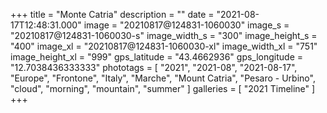+++
title = "Monte Catria"
description = ""
date = "2021-08-17T12:48:31.000"
image = "20210817@124831-1060030"
image_s = "20210817@124831-1060030-s"
image_width_s = "300"
image_height_s = "400"
image_xl = "20210817@124831-1060030-xl"
image_width_xl = "751"
image_height_xl = "999"
gps_latitude = "43.4662936"
gps_longitude = "12.7038436333333"
phototags = [ "2021", "2021-08", "2021-08-17", "Europe", "Frontone", "Italy", "Marche", "Mount Catria", "Pesaro - Urbino", "cloud", "morning", "mountain", "summer" ]
galleries = [ "2021 Timeline" ]
+++
